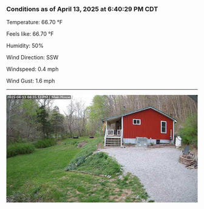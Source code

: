 ### Conditions as of April 13, 2025 at 6:40:29 PM CDT 

Temperature: 66.70 &deg;F

Feels like: 66.70 &deg;F

Humidity: 50%

Wind Direction: SSW

Windspeed: 0.4 mph

Wind Gust: 1.6 mph

---

<img src="./images/latest.jpeg"/>

